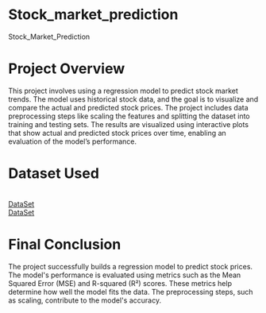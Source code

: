 # Stock_market_prediction
Stock_Market_Prediction  

# Project Overview
This project involves using a regression model to predict stock market trends. The model uses historical stock data, and the goal is to visualize and compare the actual and predicted stock prices. The project includes data preprocessing steps like scaling the features and splitting the dataset into training and testing sets. The results are visualized using interactive plots that show actual and predicted stock prices over time, enabling an evaluation of the model’s performance.

# Dataset Used 
<br>
<a href="https://github.com/SandaminiW/Stock_market_prediction/blob/main/tesla.csv">DataSet</a>
<br>
<a href="https://github.com/SandaminiW/Stock_market_prediction/blob/main/Google_train_data.csv">DataSet</a>

# Final Conclusion
The project successfully builds a regression model to predict stock prices. The model's performance is evaluated using metrics such as the Mean Squared Error (MSE) and R-squared (R²) scores. These metrics help determine how well the model fits the data. The preprocessing steps, such as scaling, contribute to the model's accuracy.
